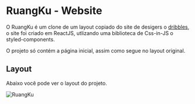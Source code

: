 # RuangKu - Website

O RuangKu é um clone de um layout copiado do site de desigers o [dribbles](https://dribbble.com/), o site foi criado em ReactJS, utlizando uma biblioteca de Css-in-JS o styled-components.

O projeto só contém a página inicial, assim como segue no layout original.

## Layout

Abaixo você pode ver o layout do projeto.

![RuangKu](https://tlgur.com/d/GEzw9mPg)
